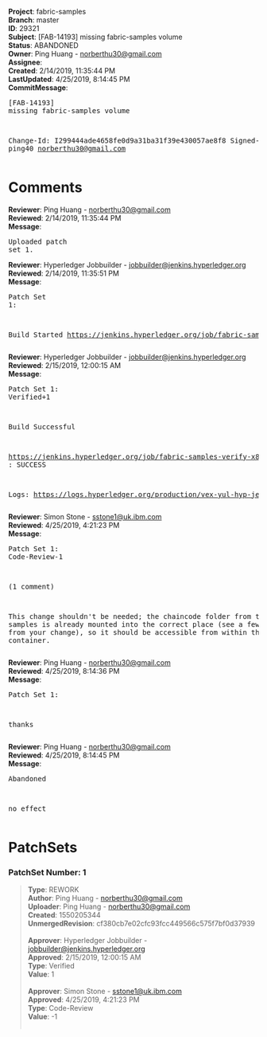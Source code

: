 <strong>Project</strong>: fabric-samples<br><strong>Branch</strong>: master<br><strong>ID</strong>: 29321<br><strong>Subject</strong>: [FAB-14193] missing fabric-samples volume<br><strong>Status</strong>: ABANDONED<br><strong>Owner</strong>: Ping Huang - norberthu30@gmail.com<br><strong>Assignee</strong>:<br><strong>Created</strong>: 2/14/2019, 11:35:44 PM<br><strong>LastUpdated</strong>: 4/25/2019, 8:14:45 PM<br><strong>CommitMessage</strong>:<br><pre>[FAB-14193] missing fabric-samples volume

Change-Id: I299444ade4658fe0d9a31ba31f39e430057ae8f8
Signed-off-by: ping40 <norberthu30@gmail.com>
</pre><h1>Comments</h1><strong>Reviewer</strong>: Ping Huang - norberthu30@gmail.com<br><strong>Reviewed</strong>: 2/14/2019, 11:35:44 PM<br><strong>Message</strong>: <pre>Uploaded patch set 1.</pre><strong>Reviewer</strong>: Hyperledger Jobbuilder - jobbuilder@jenkins.hyperledger.org<br><strong>Reviewed</strong>: 2/14/2019, 11:35:51 PM<br><strong>Message</strong>: <pre>Patch Set 1:

Build Started https://jenkins.hyperledger.org/job/fabric-samples-verify-x86_64/35/</pre><strong>Reviewer</strong>: Hyperledger Jobbuilder - jobbuilder@jenkins.hyperledger.org<br><strong>Reviewed</strong>: 2/15/2019, 12:00:15 AM<br><strong>Message</strong>: <pre>Patch Set 1: Verified+1

Build Successful 

https://jenkins.hyperledger.org/job/fabric-samples-verify-x86_64/35/ : SUCCESS

Logs: https://logs.hyperledger.org/production/vex-yul-hyp-jenkins-3/fabric-samples-verify-x86_64/35</pre><strong>Reviewer</strong>: Simon Stone - sstone1@uk.ibm.com<br><strong>Reviewed</strong>: 4/25/2019, 4:21:23 PM<br><strong>Message</strong>: <pre>Patch Set 1: Code-Review-1

(1 comment)

This change shouldn't be needed; the chaincode folder from the samples is already mounted into the correct place (see a few lines up from your change), so it should be accessible from within the container.</pre><strong>Reviewer</strong>: Ping Huang - norberthu30@gmail.com<br><strong>Reviewed</strong>: 4/25/2019, 8:14:36 PM<br><strong>Message</strong>: <pre>Patch Set 1:

thanks</pre><strong>Reviewer</strong>: Ping Huang - norberthu30@gmail.com<br><strong>Reviewed</strong>: 4/25/2019, 8:14:45 PM<br><strong>Message</strong>: <pre>Abandoned

no effect</pre><h1>PatchSets</h1><h3>PatchSet Number: 1</h3><blockquote><strong>Type</strong>: REWORK<br><strong>Author</strong>: Ping Huang - norberthu30@gmail.com<br><strong>Uploader</strong>: Ping Huang - norberthu30@gmail.com<br><strong>Created</strong>: 1550205344<br><strong>UnmergedRevision</strong>: cf380cb7e02cfc93fcc449566c575f7bf0d37939<br><br><strong>Approver</strong>: Hyperledger Jobbuilder - jobbuilder@jenkins.hyperledger.org<br><strong>Approved</strong>: 2/15/2019, 12:00:15 AM<br><strong>Type</strong>: Verified<br><strong>Value</strong>: 1<br><br><strong>Approver</strong>: Simon Stone - sstone1@uk.ibm.com<br><strong>Approved</strong>: 4/25/2019, 4:21:23 PM<br><strong>Type</strong>: Code-Review<br><strong>Value</strong>: -1<br><br></blockquote>